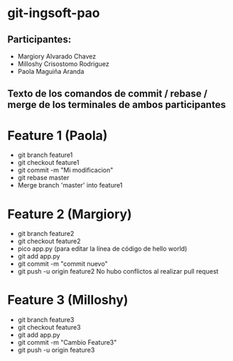 # git-ingsoft-pao
## Participantes:
- Margiory Alvarado Chavez
- Milloshy Crisostomo Rodriguez
- Paola Maguiña Aranda
## Texto de los comandos de commit / rebase / merge de los terminales de ambos participantes
# Feature 1 (Paola)
- git branch feature1
- git checkout feature1
- git commit -m "Mi modificacion"
- git rebase master
- Merge branch 'master' into feature1
# Feature 2 (Margiory)
- git branch feature2
- git checkout feature2
- pico app.py (para editar la línea de código de hello world)
- git add app.py
- git commit -m "commit nuevo"
- git push -u origin feature2
No hubo conflictos al realizar pull request
# Feature 3 (Milloshy)
- git branch feature3
- git checkout feature3
- git add app.py
- git commit -m "Cambio Feature3"
- git push -u origin feature3






